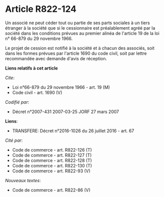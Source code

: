 # Article R822-124

Un associé ne peut céder tout ou partie de ses parts sociales à un tiers étranger à la société que si le cessionnaire est
préalablement agréé par la société dans les conditions prévues au premier alinéa de l'article 19 de la loi n° 66-879 du 29
novembre 1966.

Le projet de cession est notifié à la société et à chacun des associés, soit dans les formes prévues par l'article 1690 du
code civil, soit par lettre recommandée avec demande d'avis de réception.

**Liens relatifs à cet article**

_Cite_:

  - Loi n°66-879 du 29 novembre 1966 - art. 19 (M)
  - Code civil - art. 1690 (V)

_Codifié par_:

  - Décret n°2007-431 2007-03-25 JORF 27 mars 2007

**Liens**:

  - TRANSFERE: Décret n°2016-1026 du 26 juillet 2016 - art. 67

_Cité par_:

  - Code de commerce - art. R822-126 (T)
  - Code de commerce - art. R822-127 (T)
  - Code de commerce - art. R822-128 (T)
  - Code de commerce - art. R822-130 (T)
  - Code de commerce - art. R822-93 (V)

_Nouveaux textes_:

  - Code de commerce - art. R822-86 (V)
